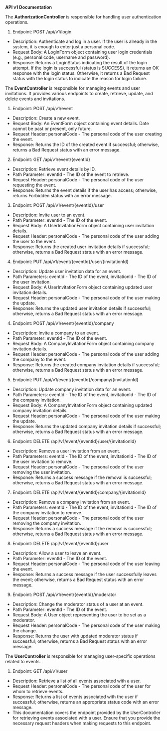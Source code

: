 **API v1 Documentation**

The **AuthorizationController** is responsible for handling user authentication operations.

1. Endpoint: POST /api/v1/login
- Description: Authenticate and log in a user. If the user is already in the system, it is enough to enter just a personal code.
- Request Body: A LoginForm object containing user login credentials (e.g., personal code, username and password).
- Response: Returns a LoginStatus indicating the result of the login attempt. If the login is successful (status is SUCCESS), it returns an OK response with the login status. Otherwise, it returns a Bad Request status with the login status to indicate the reason for login failure.

The **EventController** is responsible for managing events and user invitations. It provides various endpoints to create, retrieve, update, and delete events and invitations.

1. Endpoint: POST /api/v1/event
- Description: Create a new event.
- Request Body: An EventForm object containing event details. Date cannot be past or present, only future.
- Request Header: personalCode - The personal code of the user creating the event.
- Response: Returns the ID of the created event if successful; otherwise, returns a Bad Request status with an error message.

2. Endpoint: GET /api/v1/event/{eventId}
- Description: Retrieve event details by ID.
- Path Parameter: eventId - The ID of the event to retrieve.
- Request Header: personalCode - The personal code of the user requesting the event.
- Response: Returns the event details if the user has access; otherwise, returns Forbidden status with an error message.

3. Endpoint: POST /api/v1/event/{eventId}/user
- Description: Invite user to an event.
- Path Parameter: eventId - The ID of the event.
- Request Body: A UserInvitationForm object containing user invitation details.
- Request Header: personalCode - The personal code of the user adding the user to the event.
- Response: Returns the created user invitation details if successful; otherwise, returns a Bad Request status with an error message.

4. Endpoint: PUT /api/v1/event/{eventId}/user/{invitationId}

- Description: Update user invitation data for an event.
- Path Parameters: eventId - The ID of the event, invitationId - The ID of the user invitation.
- Request Body: A UserInvitationForm object containing updated user invitation details.
- Request Header: personalCode - The personal code of the user making the update.
- Response: Returns the updated user invitation details if successful; otherwise, returns a Bad Request status with an error message.

4. Endpoint: POST /api/v1/event/{eventId}/company
- Description: Invite a company to an event.
- Path Parameter: eventId - The ID of the event.
- Request Body: A CompanyInvitationForm object containing company invitation details.
- Request Header: personalCode - The personal code of the user adding the company to the event.
- Response: Returns the created company invitation details if successful; otherwise, returns a Bad Request status with an error message.

5. Endpoint: PUT /api/v1/event/{eventId}/company/{invitationId}
- Description: Update company invitation data for an event.
- Path Parameters: eventId - The ID of the event, invitationId - The ID of the company invitation.
- Request Body: A CompanyInvitationForm object containing updated company invitation details.
- Request Header: personalCode - The personal code of the user making the update.
- Response: Returns the updated company invitation details if successful; otherwise, returns a Bad Request status with an error message.

6. Endpoint: DELETE /api/v1/event/{eventId}/user/{invitationId}
- Description: Remove a user invitation from an event.
- Path Parameters: eventId - The ID of the event, invitationId - The ID of the user invitation to remove.
- Request Header: personalCode - The personal code of the user removing the user invitation.
- Response: Returns a success message if the removal is successful; otherwise, returns a Bad Request status with an error message.

7. Endpoint: DELETE /api/v1/event/{eventId}/company/{invitationId}
- Description: Remove a company invitation from an event.
- Path Parameters: eventId - The ID of the event, invitationId - The ID of the company invitation to remove.
- Request Header: personalCode - The personal code of the user removing the company invitation.
- Response: Returns a success message if the removal is successful; otherwise, returns a Bad Request status with an error message.

8. Endpoint: DELETE /api/v1/event/{eventId}/user
- Description: Allow a user to leave an event.
- Path Parameter: eventId - The ID of the event.
- Request Header: personalCode - The personal code of the user leaving the event.
- Response: Returns a success message if the user successfully leaves the event; otherwise, returns a Bad Request status with an error message.

9. Endpoint: POST /api/v1/event/{eventId}/moderator
- Description: Сhange the moderator status of a user at an event.
- Path Parameter: eventId - The ID of the event.
- Request Body: A User object representing the user to be set as a moderator.
- Request Header: personalCode - The personal code of the user making the change.
- Response: Returns the user with updated moderator status if successful; otherwise, returns a Bad Request status with an error message.

The **UserController** is responsible for managing user-specific operations related to events.

1. Endpoint: GET /api/v1/user
- Description: Retrieve a list of all events associated with a user.
- Request Header: personalCode - The personal code of the user for whom to retrieve events.
- Response: Returns a list of events associated with the user if successful; otherwise, returns an appropriate status code with an error message.
- This documentation covers the endpoint provided by the UserController for retrieving events associated with a user. Ensure that you provide the necessary request headers when making requests to this endpoint.
